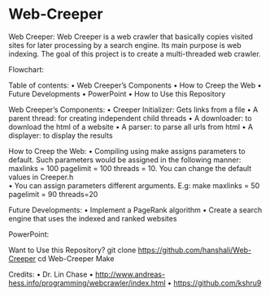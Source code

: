 # Web-Creeper
Web Creeper:
Web Creeper is a web crawler that basically copies visited sites for later processing by a search engine. Its main purpose is web indexing. The goal of this project is to create a multi-threaded web crawler.

Flowchart:
 

Table of contents:
•	Web Creeper’s Components
•	How to Creep the Web
•	Future Developments
•	PowerPoint
•	How to Use this Repository

Web Creeper’s Components:
•	Creeper Initializer: Gets links from a file
•	A parent thread: for creating independent child threads
•	A downloader: to download the html of a website
•	A parser: to parse all urls from html
•	A displayer: to display the results




How to Creep the Web:
•	Compiling using make assigns parameters to default. Such parameters would be assigned in the following manner: maxlinks = 100 pagelimit = 100 threads = 10. You can change the default values in Creeper.h  
•	You can assign parameters different arguments. E.g:  make maxlinks = 50 pagelimit = 90 threads=20

Future Developments:
•	Implement a PageRank algorithm
•	Create a search engine that uses the indexed and ranked websites

PowerPoint:

Want to Use this Repository?
git clone https://github.com/hanshali/Web-Creeper
cd Web-Creeper
Make

Credits:
•	Dr. Lin Chase
•	http://www.andreas-hess.info/programming/webcrawler/index.html
•	https://github.com/kshru9
